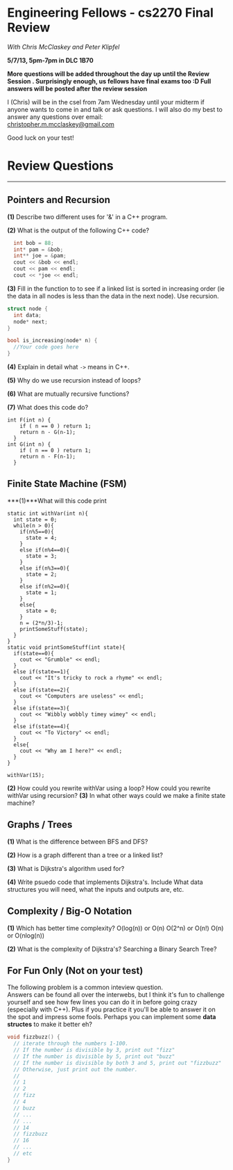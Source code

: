 Engineering Fellows - cs2270 Final Review
=========================================
*With Chris McClaskey and Peter Klipfel*

**5/7/13, 5pm-7pm in DLC 1B70**

**More questions will be added throughout the day up until the Review Session . Surprisingly enough, us fellows have final exams too :D Full answers will be posted after the review session**

I (Chris) will be in the csel from 7am Wednesday until your midterm if anyone wants to come in and 
talk or ask questions. I will also do my best to answer any questions over email:  
christopher.m.mcclaskey@gmail.com

Good luck on your test!


# Review Questions
-------------------------------------

Pointers and Recursion 
-------------------------------------
**(1)** Describe two different uses for '&' in a C++ program.

**(2)** What is the output of the following C++ code?
```c++
  int bob = 88;
  int* pam = &bob;
  int** joe = &pam;
  cout << &bob << endl;
  cout << pam << endl;
  cout << *joe << endl;
```

**(3)** Fill in the function to to see if a linked list is sorted in increasing order (ie the data in all nodes is less than the data in the next node). Use recursion.
```c++
struct node {
  int data;
  node* next;
}

bool is_increasing(node* n) {
  //Your code goes here
}
```

**(4)** Explain in detail what ```->``` means in C++.

**(5)** Why do we use recursion instead of loops?

**(6)** What are mutually recursive functions?

**(7)** What does this code do?
```
int F(int n) {
    if ( n == 0 ) return 1;
    return n - G(n-1);
  }
int G(int n) {
    if ( n == 0 ) return 1;
    return n - F(n-1);
  }
```

Finite State Machine (FSM) 
-------------------------------------
***(1)***What will this code print
```
static int withVar(int n){
  int state = 0;
  while(n > 0){
    if(n%5==0){
      state = 4;
    }
    else if(n%4==0){
      state = 3;
    }
    else if(n%3==0){
      state = 2;
    }
    else if(n%2==0){
      state = 1;
    }
    else{
      state = 0;
    }
    n = (2*n/3)-1;
    printSomeStuff(state);
  }
}
static void printSomeStuff(int state){
  if(state==0){
    cout << "Grumble" << endl;
  }
  else if(state==1){
    cout << "It's tricky to rock a rhyme" << endl;
  }
  else if(state==2){
    cout << "Computers are useless" << endl;
  }
  else if(state==3){
    cout << "Wibbly wobbly timey wimey" << endl;
  }
  else if(state==4){
    cout << "To Victory" << endl;
  }
  else{
    cout << "Why am I here?" << endl;
  }
}

withVar(15);
```
**(2)**
How could you rewrite withVar using a loop?
How could you rewrite withVar using recursion?
**(3)**
In what other ways could we make a finite state machine?

Graphs / Trees
-------------------------------------
**(1)** What is the difference between BFS and DFS?

**(2)** How is a graph different than a tree or a linked list?

**(3)** What is Dijkstra's algorithm used for?

**(4)** Write psuedo code that implements Dijkstra's.  Include What data structures you will need, what the inputs and outputs are, etc.

Complexity / Big-O Notation
-------------------------------------
**(1)**
Which has better time complexity?
O(log(n)) or O(n)
O(2^n) or O(n!)
O(n) or O(nlog(n))

**(2)** What is the complexity of Dijkstra's?  Searching a Binary Search Tree?

For Fun Only (Not on your test)
-------------------------------
The following problem is a common inteview question.  
Answers can be found all over the interwebs, but I think it's fun to challenge yourself and see how few lines you can do it in before going crazy (especially with C++).  Plus if you practice it you'll be able to answer it on the spot and impress some fools.  Perhaps you can implement some **data structes** to make it better eh?
```c++
void fizzbuzz() {
  // iterate through the numbers 1-100.  
  // If the number is divisible by 3, print out "fizz"
  // If the number is divisible by 5, print out "buzz"
  // If the number is divisible by both 3 and 5, print out "fizzbuzz"
  // Otherwise, just print out the number.
  //
  // 1
  // 2
  // fizz
  // 4
  // buzz
  // ...
  // ...
  // 14
  // fizzbuzz
  // 16
  // ...
  // etc
}
```
